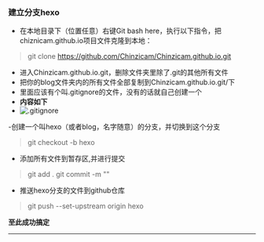 ### 建立分支hexo

- 在本地目录下（位置任意）右键Git bash here，执行以下指令，把chiznicam.github.io项目文件克隆到本地：

>  git clone https://github.com/Chinzicam/Chinzicam.github.io.git
- 进入Chinzicam.github.io.git，删除文件夹里除了.git的其他所有文件
- 把你的blog文件夹内的所有文件全部复制到Chinzicam.github.io.git/下
- 里面应该有个叫.gitignore的文件，没有的话就自己创建一个
- **内容如下**
- ![.gitignore](https://pic.imgdb.cn/item/631db41016f2c2beb1303521.jpg)

-创建一个叫hexo（或者blog，名字随意）的分支，并切换到这个分支
> git checkout -b hexo
- 添加所有文件到暂存区,并进行提交
> git add .
> git commit -m ""
- 推送hexo分支的文件到github仓库
> git push --set-upstream origin hexo

**至此成功搞定**

---